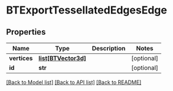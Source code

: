 # BTExportTessellatedEdgesEdge

## Properties
Name | Type | Description | Notes
------------ | ------------- | ------------- | -------------
**vertices** | [**list[BTVector3d]**](BTVector3d.md) |  | [optional] 
**id** | **str** |  | [optional] 

[[Back to Model list]](../README.md#documentation-for-models) [[Back to API list]](../README.md#documentation-for-api-endpoints) [[Back to README]](../README.md)


